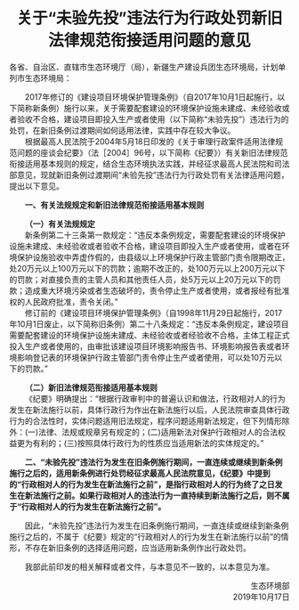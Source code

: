 # <center>关于“未验先投”违法行为行政处罚新旧法律规范衔接适用问题的意见</center>

<p>各省、自治区、直辖市生态环境厅（局），新疆生产建设兵团生态环境局，计划单列市生态环境局：</p>
<p>&emsp;&emsp;2017年修订的《建设项目环境保护管理条例》（自2017年10月1日起施行，以下简称新条例）施行以来，关于需要配套建设的环境保护设施未建成、未经验收或者验收不合格，建设项目即投入生产或者使用（以下简称“未验先投”）违法行为的处罚，在新旧条例过渡期间如何适用法律，实践中存在较大争议。<br>
&emsp;&emsp;根据最高人民法院于2004年5月18日印发的《关于审理行政案件适用法律规范问题的座谈会纪要》（法［2004］96号，以下简称《纪要》）有关新旧法律规范衔接适用基本规则的规定，结合生态环境执法实践，并经征求最高人民法院和司法部意见，现就新旧条例过渡期间“未验先投”违法行为行政处罚有关法律适用问题，提出以下意见。</p>
<p>&emsp;&emsp;<b>一、有关法规规定和新旧法律规范衔接适用基本规则</b></p>
<p>&emsp;&emsp;<b>（一）有关法规规定</b><br>
&emsp;&emsp;新条例第二十三条第一款规定：“违反本条例规定，需要配套建设的环境保护设施未建成、未经验收或者验收不合格，建设项目即投入生产或者使用，或者在环境保护设施验收中弄虚作假的，由县级以上环境保护行政主管部门责令限期改正，处20万元以上100万元以下的罚款；逾期不改正的，处100万元以上200万元以下的罚款；对直接负责的主管人员和其他责任人员，处5万元以上20万元以下的罚款；造成重大环境污染或者生态破坏的，责令停止生产或者使用，或者报经有批准权的人民政府批准，责令关闭。”<br>
&emsp;&emsp;修订前的《建设项目环境保护管理条例》（自1998年11月29日起施行，2017年10月1日废止，以下简称旧条例）第二十八条规定：“违反本条例规定，建设项目需要配套建设的环境保护设施未建成、未经验收或者经验收不合格，主体工程正式投入生产或者使用的，由审批该建设项目环境影响报告书、环境影响报告表或者环境影响登记表的环境保护行政主管部门责令停止生产或者使用，可以处10万元以下的罚款。”</p>
<p>&emsp;&emsp;<b>（二）新旧法律规范衔接适用基本规则</b><br>
&emsp;&emsp;《纪要》明确提出：“根据行政审判中的普遍认识和做法，行政相对人的行为发生在新法施行以前，具体行政行为作出在新法施行以后，人民法院审查具体行政行为的合法性时，实体问题适用旧法规定，程序问题适用新法规定，但下列情形除外：(一)法律、法规或规章另有规定的；(二)适用新法对保护行政相对人的合法权益更为有利的；(三)按照具体行政行为的性质应当适用新法的实体规定的。”</p>
<p>&emsp;&emsp;<b>二、“未验先投”违法行为发生在旧条例施行期间，一直连续或继续到新条例施行之后的，适用新条例进行处罚经征求最高人民法院意见，《纪要》中提到的“行政相对人的行为发生在新法施行之前”，是指行政相对人的行为终了之日发生在新法施行之前。如果行政相对人的违法行为一直持续到新法施行之后，则不属于“行政相对人的行为发生在新法施行之前”。</b></p>
<p>&emsp;&emsp;因此，“未验先投”违法行为发生在旧条例施行期间，一直连续或继续到新条例施行之后的，不属于《纪要》规定的“行政相对人的行为发生在新法施行以前”的情形，不存在新旧条例的选择适用问题，应当适用新条例作出行政处罚。</p>
<p>&emsp;&emsp;我部此前印发的相关解释或者文件，与本意见不一致的，以本意见为准。</p>

<p align="right">生态环境部<br>
2019年10月17日</p>
